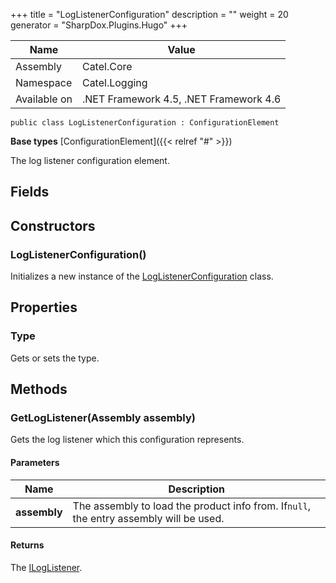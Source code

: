 

+++
title = "LogListenerConfiguration" 
description = ""
weight = 20
generator = "SharpDox.Plugins.Hugo"
+++

Name|Value
---|---
Assembly|Catel.Core
Namespace|Catel.Logging
Available on|.NET Framework 4.5, .NET Framework 4.6

```
public class LogListenerConfiguration : ConfigurationElement
```

**Base types**
[ConfigurationElement]({{< relref "#" >}})

The log listener configuration element.

## Fields

## Constructors

### LogListenerConfiguration()

Initializes a new instance of the [LogListenerConfiguration](#) class.

## Properties

### Type

Gets or sets the type.

## Methods

### GetLogListener(Assembly assembly)

Gets the log listener which this configuration represents.

#### Parameters

Name|Description
---|---
**assembly**|The assembly to load the product info from. If`null`, the entry assembly will be used.

#### Returns

The [ILogListener](#).

